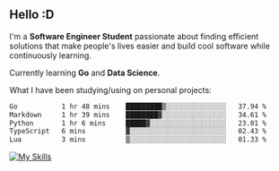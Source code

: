 ## Hello :D

I'm a **Software Engineer Student** passionate about finding efficient solutions that make people's lives easier and build cool software while continuously learning. 

Currently learning **Go** and **Data Science**.

What I have been studying/using on personal projects:
<!--START_SECTION:waka-->

```txt
Go           1 hr 48 mins    █████████▒░░░░░░░░░░░░░░░   37.94 %
Markdown     1 hr 39 mins    ████████▓░░░░░░░░░░░░░░░░   34.61 %
Python       1 hr 6 mins     █████▓░░░░░░░░░░░░░░░░░░░   23.01 %
TypeScript   6 mins          ▓░░░░░░░░░░░░░░░░░░░░░░░░   02.43 %
Lua          3 mins          ▒░░░░░░░░░░░░░░░░░░░░░░░░   01.33 %
```

<!--END_SECTION:waka-->

[![My Skills](https://skillicons.dev/icons?i=dotnet,py,selenium,html,css,js,jquery,linux,c,md)](https://skillicons.dev)
